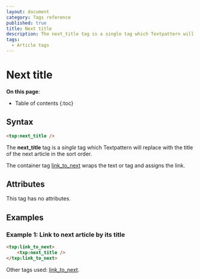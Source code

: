 ```yaml
---
layout: document
category: Tags reference
published: true
title: Next title
description: The next_title tag is a single tag which Textpattern will replace with the title of the next article in the sort order.
tags:
  - Article tags
---
```


# Next title

**On this page**:

* Table of contents
{:toc}

## Syntax

~~~ html
<txp:next_title />
~~~

The **next_title** tag is a *single* tag which Textpattern will replace with the title of the next article in the sort order.

The container tag [link_to_next](/tags/link_to_next) wraps the text or tag and assigns the link.

## Attributes

This tag has no attributes.

## Examples

### Example 1: Link to next article by its title

~~~ html
<txp:link_to_next>
    <txp:next_title />
</txp:link_to_next>
~~~

Other tags used: [link_to_next](/tags/link_to_next).
